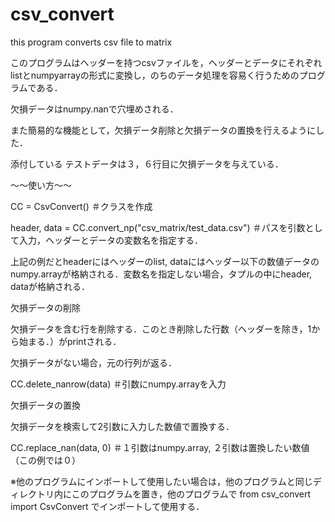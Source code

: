 # csv_convert
 this program converts csv file to matrix 

このプログラムはヘッダーを持つcsvファイルを，ヘッダーとデータにそれぞれlistとnumpyarrayの形式に変換し，のちのデータ処理を容易く行うためのプログラムである．

欠損データはnumpy.nanで穴埋めされる．

また簡易的な機能として，欠損データ削除と欠損データの置換を行えるようにした．

添付している テストデータは３，６行目に欠損データを与えている．


～～使い方～～

CC = CsvConvert()                                         ＃クラスを作成

header, data = CC.convert_np("csv_matrix/test_data.csv")  ＃パスを引数として入力，ヘッダーとデータの変数名を指定する．


上記の例だとheaderにはヘッダーのlist, dataにはヘッダー以下の数値データのnumpy.arrayが格納される．変数名を指定しない場合，タプルの中にheader, dataが格納される．


欠損データの削除

欠損データを含む行を削除する．このとき削除した行数（ヘッダーを除き，1から始まる．）がprintされる．

欠損データがない場合，元の行列が返る．

CC.delete_nanrow(data)  ＃引数にnumpy.arrayを入力


欠損データの置換

欠損データを検索して2引数に入力した数値で置換する．

CC.replace_nan(data, 0)  ＃１引数はnumpy.array, ２引数は置換したい数値（この例では０）


※他のプログラムにインポートして使用したい場合は，他のプログラムと同じディレクトリ内にこのプログラムを置き，他のプログラムで
from csv_convert import CsvConvert
でインポートして使用する．
